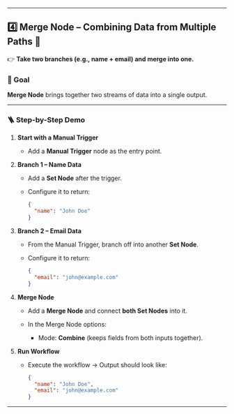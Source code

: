 
---

## 4️⃣ Merge Node – Combining Data from Multiple Paths 🔗

👉 **Take two branches (e.g., name + email) and merge into one.**

### 🎯 Goal

 **Merge Node** brings together two streams of data into a single output.

---

### 🪜 Step-by-Step Demo

1. **Start with a Manual Trigger**

   * Add a **Manual Trigger** node as the entry point.

2. **Branch 1 – Name Data**

   * Add a **Set Node** after the trigger.
   * Configure it to return:

     ```json
     {
       "name": "John Doe"
     }
     ```

3. **Branch 2 – Email Data**

   * From the Manual Trigger, branch off into another **Set Node**.
   * Configure it to return:

     ```json
     {
       "email": "john@example.com"
     }
     ```

4. **Merge Node**

   * Add a **Merge Node** and connect **both Set Nodes** into it.
   * In the Merge Node options:

     * Mode: **Combine** (keeps fields from both inputs together).

5. **Run Workflow**

   * Execute the workflow → Output should look like:

     ```json
     {
       "name": "John Doe",
       "email": "john@example.com"
     }
     ```

---
